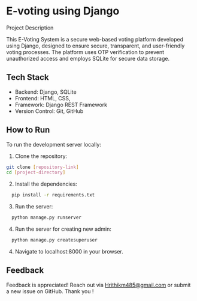 # E-voting using Django
Project Description

This E-Voting System is a secure web-based voting platform developed using Django, designed to ensure secure, transparent, and user-friendly voting processes. The platform uses OTP verification to prevent unauthorized access and employs SQLite for secure data storage.

## Tech Stack

 - Backend: Django, SQLite
 - Frontend: HTML, CSS, 
 - Framework: Django REST Framework
 - Version Control: Git, GitHub
## How to Run
To run the development server locally:

1. Clone the repository:
```bash
git clone [repository-link]
cd [project-directory]

```
2. Install the dependencies:
```bash
  pip install -r requirements.txt
  ```
3. Run the server:
```bash
  python manage.py runserver
  ```
4. Run the server for creating new admin:
```bash
  python manage.py createsuperuser
  ```
4. Navigate to localhost:8000 in your browser.

## Feedback
Feedback is appreciated! Reach out via Hrithikm485@gmail.com or submit a new issue on GitHub.
Thank you !
